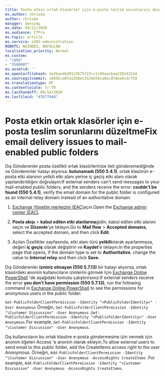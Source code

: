 ```yaml
---
title: Posta etkin ortak klasörler için e-posta teslim sorunlarını düzeltme
ms.author: chrisda
author: chrisda
manager: dansimp
ms.date: 04/21/2020
ms.audience: ITPro
ms.topic: article
ms.service: o365-administration
ROBOTS: NOINDEX, NOFOLLOW
localization_priority: Normal
ms.custom:
- "1956"
- "3500007"
ms.assetid: ''
ms.openlocfilehash: da35ae4bd911fb75f23cc1c99aacbaa2392425dd
ms.sourcegitcommit: c6692ce0fa1358ec3529e59ca0ecdfdea4cdc759
ms.translationtype: MT
ms.contentlocale: tr-TR
ms.lasthandoff: 09/14/2020
ms.locfileid: "47677948"
---
```

# <a name="fix-email-delivery-issues-to-mail-enabled-public-folders"></a><span data-ttu-id="02e25-102">Posta etkin ortak klasörler için e-posta teslim sorunlarını düzeltme</span><span class="sxs-lookup"><span data-stu-id="02e25-102">Fix email delivery issues to mail-enabled public folders</span></span>

<span data-ttu-id="02e25-103">Dış Gönderenler posta özellikli ortak klasörlerinize ileti gönderemediğinde ve Gönderenler hatayı alıyorsa: **bulunamadı (550 5.4.1)**, ortak klasörün e-posta etki alanının yetkili etki alanı yerine iç geçiş etki alanı olarak yapılandırıldığını doğrulayın:</span><span class="sxs-lookup"><span data-stu-id="02e25-103">If external senders can't send messages to your mail-enabled public folders, and the senders receive the error: **couldn't be found (550 5.4.1)**, verify the email domain for the public folder is configured as an internal relay domain instead of an authoritative domain:</span></span>

1. <span data-ttu-id="02e25-104">[Exchange Yönetim merkezini (EAC)](https://docs.microsoft.com/Exchange/exchange-admin-center)açın.</span><span class="sxs-lookup"><span data-stu-id="02e25-104">Open the [Exchange admin center (EAC)](https://docs.microsoft.com/Exchange/exchange-admin-center).</span></span>

2. <span data-ttu-id="02e25-105">**Posta akışı** \> **kabul edilen etki alanlarına**gidin, kabul edilen etki alanını seçin ve **Düzenle**'ye tıklayın.</span><span class="sxs-lookup"><span data-stu-id="02e25-105">Go to **Mail flow** \> **Accepted domains**, select the accepted domain, and then click **Edit**.</span></span>

3. <span data-ttu-id="02e25-106">Açılan Özellikler sayfasında, etki alanı türü **yetkili**olarak ayarlanmışsa, değeri **iç geçiş** olarak değiştirin ve **Kaydet**'e tıklayın.</span><span class="sxs-lookup"><span data-stu-id="02e25-106">In the properties page that opens, if the domain type is set to **Authoritative**, change the value to **Internal relay** and then click **Save**.</span></span>

<span data-ttu-id="02e25-107">Dış Gönderenler **izniniz olmayan (550 5.7.13)** bir hatayı alıyorsa, ortak klasördeki anonim kullanıcıların izinlerini görmek Için [Exchange Online PowerShell](https://docs.microsoft.com/powershell/exchange/exchange-online/connect-to-exchange-online-powershell/connect-to-exchange-online-powershell) 'de aşağıdaki komutu çalıştırırsınız:</span><span class="sxs-lookup"><span data-stu-id="02e25-107">If external senders receive the error **you don't have permission (550 5.7.13)**, run the following command in [Exchange Online PowerShell](https://docs.microsoft.com/powershell/exchange/exchange-online/connect-to-exchange-online-powershell/connect-to-exchange-online-powershell) to see the permissions for anonymous users in the public folder:</span></span>

<span data-ttu-id="02e25-108">`Get-PublicFolderClientPermission -Identity "<PublicFolderIdentity>" -User Anonymous` Örneğin, `Get-PublicFolderClientPermission -Identity "\Customer Discussion" -User Anonymous` .</span><span class="sxs-lookup"><span data-stu-id="02e25-108">`Get-PublicFolderClientPermission -Identity "<PublicFolderIdentity>" -User Anonymous` For example, `Get-PublicFolderClientPermission -Identity "\Customer Discussion" -User Anonymous`.</span></span>

<span data-ttu-id="02e25-109">Dış kullanıcıların bu ortak klasöre e-posta göndermesine izin vermek için anonim öğeleri Access 'e anonim olarak ekleyin.</span><span class="sxs-lookup"><span data-stu-id="02e25-109">To allow external users to send email to this public folder, add the CreateItems access right to the user Anonymous.</span></span> <span data-ttu-id="02e25-110">Örneğin, `Add-PublicFolderClientPermission -Identity "\Customer Discussion" -User Anonymous -AccessRights CreateItems` .</span><span class="sxs-lookup"><span data-stu-id="02e25-110">For example, `Add-PublicFolderClientPermission -Identity "\Customer Discussion" -User Anonymous -AccessRights CreateItems`.</span></span>
